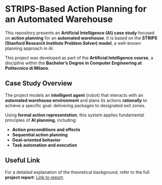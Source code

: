 # STRIPS-Based Action Planning for an Automated Warehouse

This repository presents an **Artificial Intelligence (AI) case study** focused on **action planning** for an **automated warehouse**. It is based on the **STRIPS (Stanford Research Institute Problem Solver) model**, a well-known planning approach in AI.

This project was developed as part of the **Artificial Intelligence course**, a discipline within the **Bachelor’s Degree in Computer Engineering at Politecnico di Milano**.

## Case Study Overview

The project models an **intelligent agent** (robot) that interacts with an **automated warehouse environment** and plans its actions **rationally** to achieve a specific goal: delivering packages to designated exit zones. 

Using **formal action representation**, this system applies fundamental principles of **AI planning**, including:
- **Action preconditions and effects**
- **Sequential action planning**
- **Goal-oriented behavior**
- **Task automation and execution**

## Useful Link

For a detailed explanation of the theoretical background, refer to the full **project report**: [Link to report](https://docs.google.com/document/d/1QpJ-g7IvNqcOYFV8nfJEVleSZPWftVQpWtAykLFyf9g/edit?usp=drivesdk).